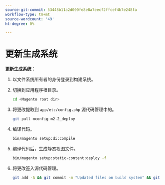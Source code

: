 ```yaml
---
source-git-commit: 53448b11a2d000fe8e8a7eecf2ffcef4b7e248fa
workflow-type: tm+mt
source-wordcount: '49'
ht-degree: 0%

---
```

# 更新生成系统

**更新生成系统**：

1. 以文件系统所有者的身份登录到构建系统。
1. 切换到应用程序根目录。

   ```bash
   cd <Magento root dir>
   ```

1. 将更改提取到 `app/etc/config.php` 源代码管理中的。

   ```bash
   git pull mconfig m2.2_deploy
   ```

1. 编译代码。

   ```bash
   bin/magento setup:di:compile
   ```

1. 编译代码后，生成静态视图文件。

   ```bash
   bin/magento setup:static-content:deploy -f
   ```

1. 将更改签入源代码管理。

   ```bash
   git add -A && git commit -m "Updated files on build system" && git push mconfig m2.2_deploy
   ```
